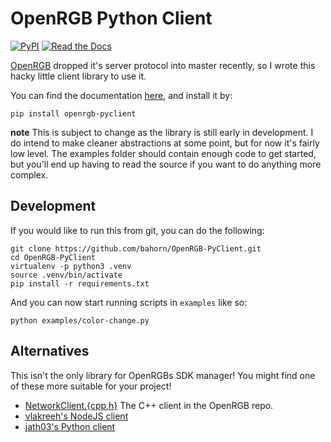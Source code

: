 # OpenRGB Python Client

[![PyPI](https://img.shields.io/pypi/v/OpenRGB-PyClient?style=flat-square)](https://pypi.org/project/OpenRGB-PyClient/)
[![Read the Docs](https://img.shields.io/readthedocs/openrgb-pyclient?style=flat-square)](https://openrgb-pyclient.readthedocs.io/en/latest/)

[OpenRGB](https://gitlab.com/CalcProgrammer1/OpenRGB) 
dropped it's server protocol into master recently, so
I wrote this hacky little client library to use it.

You can find the documentation [here](https://openrgb-pyclient.readthedocs.io/en/latest/), and install it by:

```
pip install openrgb-pyclient
```

**note** This is subject to change as the library is still early in development.
I do intend to make cleaner abstractions at some point, but for now it's fairly
low level. The examples folder should contain enough code to get started, but
you'll end up having to read the source if you want to do anything more complex.

## Development

If you would like to run this from git, you can do the following:

```
git clone https://github.com/bahorn/OpenRGB-PyClient.git
cd OpenRGB-PyClient
virtualenv -p python3 .venv
source .venv/bin/activate
pip install -r requirements.txt
```

And you can now start running scripts in `examples` like so:

`python examples/color-change.py`

## Alternatives

This isn't the only library for OpenRGBs SDK manager! You might find one of these
more suitable for your project!

* [NetworkClient.{cpp,h}](https://gitlab.com/CalcProgrammer1/OpenRGB) The C++ client in the OpenRGB repo.
* [vlakreeh's NodeJS client](https://github.com/vlakreeh/openrgb)
* [jath03's Python client](https://github.com/jath03/openrgb-python) 
